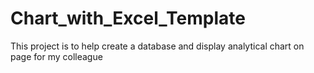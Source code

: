 # Chart_with_Excel_Template
This project is to help create a database and display analytical chart on page for my colleague
